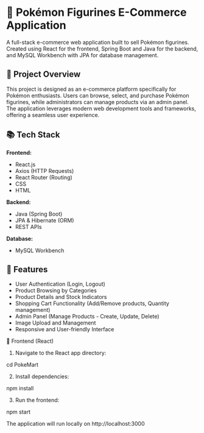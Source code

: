 # 🛒 Pokémon Figurines E-Commerce Application

A full-stack e-commerce web application built to sell Pokémon figurines. Created using React for the frontend, Spring Boot and Java for the backend, and MySQL Workbench with JPA for database management.

## 🚀 Project Overview

This project is designed as an e-commerce platform specifically for Pokémon enthusiasts. Users can browse, select, and purchase Pokémon figurines, while administrators can manage products via an admin panel. The application leverages modern web development tools and frameworks, offering a seamless user experience.

## 📚 Tech Stack

**Frontend:**  
- React.js  
- Axios (HTTP Requests)  
- React Router (Routing)  
- CSS
- HTML

**Backend:**  
- Java (Spring Boot)  
- JPA & Hibernate (ORM)  
- REST APIs  

**Database:**  
- MySQL Workbench  

## 🌟 Features

- User Authentication (Login, Logout)  
- Product Browsing by Categories  
- Product Details and Stock Indicators  
- Shopping Cart Functionality (Add/Remove products, Quantity management)  
- Admin Panel (Manage Products - Create, Update, Delete)  
- Image Upload and Management  
- Responsive and User-friendly Interface  


🎨 Frontend (React)

1. Navigate to the React app directory:

cd PokeMart


2. Install dependencies:

npm install


3. Run the frontend:

npm start


The application will run locally on http://localhost:3000
